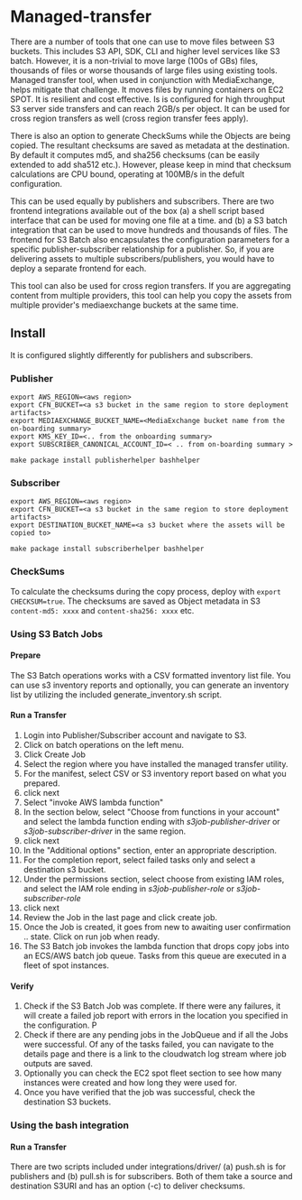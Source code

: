 # Managed-transfer

There are a number of tools that one can use to move files between S3 buckets. This includes S3 API, SDK, CLI and higher level services like S3 batch. However, it is a non-trivial to move large (100s of GBs) files, thousands of files or worse thousands of large files using existing tools. Managed transfer tool, when used in conjunction with MediaExchange, helps mitigate that challenge. It moves files by running containers on EC2 SPOT. It is resilient and  cost effective. Is is configured for high throughput S3 server side transfers and can reach 2GB/s per object. It can be used for cross region transfers as well (cross region transfer fees apply).

There is also an option to generate CheckSums while the Objects are being copied. The resultant checksums are saved as  metadata at the destination. By default it computes md5, and sha256 checksums (can be easily extended to add sha512 etc.). However, please keep in mind that checksum calculations are CPU bound, operating at 100MB/s in the defult configuration.

This can be used equally by publishers and subscribers. There are two frontend integrations available out of the box (a) a shell script based interface that can be used for moving one file at a time. and (b) a S3 batch integration that can be used to move hundreds and thousands of files. The frontend for S3 Batch also encapsulates the configuration parameters for a specific publisher-subscriber relationship for a publisher. So, if you are delivering assets to multiple subscribers/publishers, you would have to deploy a separate frontend for each.

This tool can also be used for cross region transfers. If you are aggregating content from multiple providers, this tool can help you copy the assets from multiple provider's mediaexchange buckets at the same time.  

## Install

It is configured slightly differently for publishers and subscribers.

### Publisher

```code
export AWS_REGION=<aws region>
export CFN_BUCKET=<a s3 bucket in the same region to store deployment artifacts>
export MEDIAEXCHANGE_BUCKET_NAME=<MediaExchange bucket name from the on-boarding summary>
export KMS_KEY_ID=<.. from the onboarding summary>
export SUBSCRIBER_CANONICAL_ACCOUNT_ID=< .. from on-boarding summary >

make package install publisherhelper bashhelper

```

### Subscriber

```code
export AWS_REGION=<aws region>
export CFN_BUCKET=<a s3 bucket in the same region to store deployment artifacts>
export DESTINATION_BUCKET_NAME=<a s3 bucket where the assets will be copied to>

make package install subscriberhelper bashhelper
```

### CheckSums

To calculate the checksums during the copy process, deploy with `export CHECKSUM=true`. The checksums are saved as Object metadata in S3 `content-md5: xxxx` and  `content-sha256: xxxx` etc.

### Using S3 Batch Jobs

#### Prepare
The S3 Batch operations works with a CSV formatted inventory list file. You can use s3 inventory reports and optionally, you can generate an inventory list by utilizing the included generate_inventory.sh script.

#### Run a Transfer

1. Login into Publisher/Subscriber account and navigate to S3.
1. Click on batch operations on the left menu.
1. Click Create Job
  1. Select the region where you have installed the managed transfer utility.
  1. For the manifest, select CSV or S3 inventory report based on what you prepared.
  1. click next
  1. Select "invoke AWS lambda function"
  1. In the section below, select "Choose from functions in your account" and select the lambda function ending with _s3job-publisher-driver_ or _s3job-subscriber-driver_ in the same region.
  1. click next
  1. In the "Additional options" section, enter an appropriate description.
  1. For the completion report, select failed tasks only and select a destination s3 bucket.
  1. Under the permissions section, select choose from existing IAM roles, and select the IAM role ending in _s3job-publisher-role_ or _s3job-subscriber-role_
  1. click next
  1. Review the Job in the last page and click create job.
1. Once the Job is created, it goes from new to awaiting user confirmation .. state. Click on run job when ready.
1. The S3 Batch job invokes the lambda function that drops copy jobs into an ECS/AWS batch job queue. Tasks from this queue are executed in a fleet of spot instances.  

#### Verify

1. Check if the S3 Batch Job was complete. If there were any failures, it will create a failed job report with errors in the location you specified in the configuration. P
1. Check if there are any pending jobs in the JobQueue and if all the Jobs were successful. Of any of the tasks failed, you can navigate to the details page and there is a link to the cloudwatch log stream where job outputs are saved.
1. Optionally you can check the EC2 spot fleet section to see how many instances were created and how long they were used for.
1. Once you have verified that the job was successful, check the destination S3 buckets.


### Using the bash integration

#### Run a Transfer

There are two scripts included under integrations/driver/ (a) push.sh is for publishers and (b) pull.sh is for subscribers. Both of them take a source and destination S3URI and has an option (-c) to deliver checksums.  
